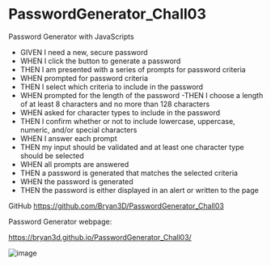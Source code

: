 # PasswordGenerator_Chall03
Password Generator with JavaScripts

- GIVEN I need a new, secure password
- WHEN I click the button to generate a password
- THEN I am presented with a series of prompts for password criteria
- WHEN prompted for password criteria
- THEN I select which criteria to include in the password
- WHEN prompted for the length of the password
-THEN I choose a length of at least 8 characters and no more than 128 characters
- WHEN asked for character types to include in the password
- THEN I confirm whether or not to include lowercase, uppercase, numeric, and/or special characters
- WHEN I answer each prompt
- THEN my input should be validated and at least one character type should be selected
- WHEN all prompts are answered
- THEN a password is generated that matches the selected criteria
- WHEN the password is generated
- THEN the password is either displayed in an alert or written to the page

GitHub
https://github.com/Bryan3D/PasswordGenerator_Chall03

Password Generator webpage:

https://bryan3d.github.io/PasswordGenerator_Chall03/

![image](https://user-images.githubusercontent.com/10051887/197425491-315acf3a-93ee-4b02-b4d8-ee72cbb693c8.png)


